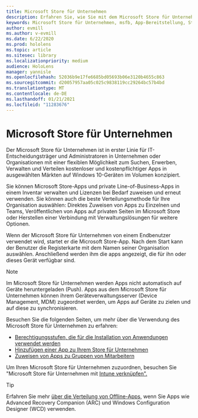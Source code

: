 ```yaml
---
title: Microsoft Store für Unternehmen
description: Erfahren Sie, wie Sie mit dem Microsoft Store für Unternehmen zusammenarbeiten, um Ihre Mixed -Reality-Anwendungen in Ihrem Unternehmen zu veröffentlichen.
keywords: Microsoft Store für Unternehmen, msfb, App-Bereitstellung, Store
author: evmill
ms.author: v-evmill
ms.date: 6/22/2020
ms.prod: hololens
ms.topic: article
ms.sitesec: library
ms.localizationpriority: medium
audience: HoloLens
manager: yannisle
ms.openlocfilehash: 52036b9e17fe6685bd05693b06e3120b4655c863
ms.sourcegitcommit: d20057957aa05c025c9838119cc29264bc57b4bd
ms.translationtype: MT
ms.contentlocale: de-DE
ms.lasthandoff: 01/21/2021
ms.locfileid: "11283676"
---
```

# Microsoft Store für Unternehmen

Der Microsoft Store für Unternehmen ist in erster Linie für IT-Entscheidungsträger und Administratoren in Unternehmen oder Organisationen mit einer flexiblen Möglichkeit zum Suchen, Erwerben, Verwalten und Verteilen kostenloser und kostenpflichtiger Apps in ausgewählten Märkten auf Windows 10-Geräten im Volumen konzipiert. 

Sie können Microsoft Store-Apps und private Line-of-Business-Apps in einem Inventar verwalten und Lizenzen bei Bedarf zuweisen und erneut verwenden. Sie können auch die beste Verteilungsmethode für Ihre Organisation auswählen: Direktes Zuweisen von Apps zu Einzelnen und Teams, Veröffentlichen von Apps auf privaten Seiten im Microsoft Store oder Herstellen einer Verbindung mit Verwaltungslösungen für weitere Optionen.

Wenn der Microsoft Store für Unternehmen von einem Endbenutzer verwendet wird, startet er die Microsoft Store-App. Nach dem Start kann der Benutzer die Registerkarte mit dem Namen seiner Organisation auswählen. Anschließend werden ihm die apps angezeigt, die für ihn oder dieses Gerät verfügbar sind.

> [!Note] 
> Im Microsoft Store für Unternehmen werden Apps nicht automatisch auf Geräte heruntergeladen (Push). Apps aus dem Microsoft Store für Unternehmen können ihrem Geräteverwaltungsserver (Device Management, MDM) zugeordnet werden, um Apps auf Geräte zu zielen und auf diese zu synchronisieren.

Besuchen Sie die folgenden Seiten, um mehr über die Verwendung des Microsoft Store für Unternehmen zu erfahren:
* [Berechtigungsstufen, die für die Installation von Anwendungen verwendet werden](https://docs.microsoft.com/mem/intune/configuration/device-restrictions-windows-holographic#app-store)
* [Hinzufügen einer App zu Ihrem Store für Unternehmen](https://docs.microsoft.com/mem/intune/apps/store-apps-windows)
* [Zuweisen von Apps zu Gruppen von Mitarbeitern](https://docs.microsoft.com/mem/intune/apps/windows-store-for-business)

Um Ihren Microsoft Store für Unternehmen zuzuordnen, besuchen Sie "Microsoft Store für Unternehmen mit [Intune verknüpfen".](https://docs.microsoft.com/mem/intune/apps/windows-store-for-business#associate-your-microsoft-store-for-business-account-with-intune)

> [!Tip] 
> Erfahren Sie mehr [über die Verteilung von Offline-Apps,](https://docs.microsoft.com/microsoft-store/distribute-offline-apps) wenn Sie Apps wie Advanced Recovery Companion (ARC) und Windows Configuration Designer (WCD) verwenden.
